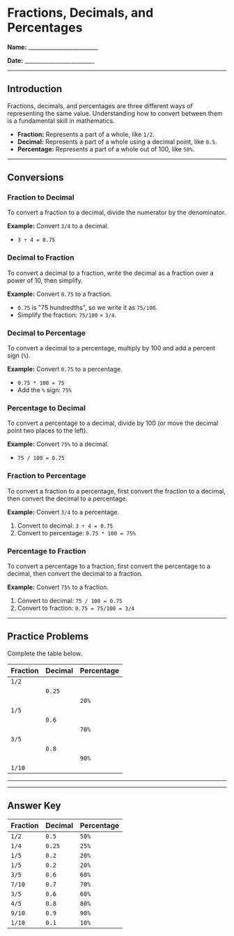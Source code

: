 
# Fractions, Decimals, and Percentages

**Name:** _________________________

**Date:** _________________________

---

## Introduction

Fractions, decimals, and percentages are three different ways of representing the same value. Understanding how to convert between them is a fundamental skill in mathematics.

*   **Fraction:** Represents a part of a whole, like `1/2`.
*   **Decimal:** Represents a part of a whole using a decimal point, like `0.5`.
*   **Percentage:** Represents a part of a whole out of 100, like `50%`.

---

## Conversions

### Fraction to Decimal

To convert a fraction to a decimal, divide the numerator by the denominator.

**Example:** Convert `3/4` to a decimal.
*   `3 ÷ 4 = 0.75`

### Decimal to Fraction

To convert a decimal to a fraction, write the decimal as a fraction over a power of 10, then simplify.

**Example:** Convert `0.75` to a fraction.
*   `0.75` is "75 hundredths", so we write it as `75/100`.
*   Simplify the fraction: `75/100` = `3/4`.

### Decimal to Percentage

To convert a decimal to a percentage, multiply by 100 and add a percent sign (`%`).

**Example:** Convert `0.75` to a percentage.
*   `0.75 * 100 = 75`
*   Add the `%` sign: `75%`

### Percentage to Decimal

To convert a percentage to a decimal, divide by 100 (or move the decimal point two places to the left).

**Example:** Convert `75%` to a decimal.
*   `75 / 100 = 0.75`

### Fraction to Percentage

To convert a fraction to a percentage, first convert the fraction to a decimal, then convert the decimal to a percentage.

**Example:** Convert `3/4` to a percentage.
1.  Convert to decimal: `3 ÷ 4 = 0.75`
2.  Convert to percentage: `0.75 * 100 = 75%`

### Percentage to Fraction

To convert a percentage to a fraction, first convert the percentage to a decimal, then convert the decimal to a fraction.

**Example:** Convert `75%` to a fraction.
1.  Convert to decimal: `75 / 100 = 0.75`
2.  Convert to fraction: `0.75 = 75/100 = 3/4`

---

## Practice Problems

Complete the table below.

| Fraction | Decimal | Percentage |
| :--- | :--- | :--- |
| `1/2` | | |
| | `0.25` | |
| | | `20%` |
| `1/5` | | |
| | `0.6` | |
| | | `70%` |
| `3/5` | | |
| | `0.8` | |
| | | `90%` |
| `1/10` | | |

---
---

## Answer Key

| Fraction | Decimal | Percentage |
| :--- | :--- | :--- |
| `1/2` | `0.5` | `50%` |
| `1/4` | `0.25` | `25%` |
| `1/5` | `0.2` | `20%` |
| `1/5` | `0.2` | `20%` |
| `3/5` | `0.6` | `60%` |
| `7/10` | `0.7` | `70%` |
| `3/5` | `0.6` | `60%` |
| `4/5` | `0.8` | `80%` |
| `9/10` | `0.9` | `90%` |
| `1/10` | `0.1` | `10%` |
